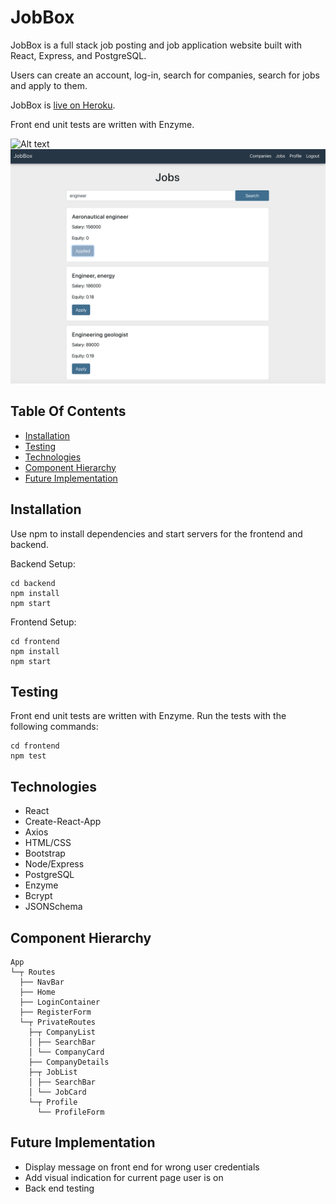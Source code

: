 # JobBox

JobBox is a full stack job posting and job application website built with React, Express, and PostgreSQL. 

Users can create an account, log-in, search for companies, search for jobs and apply to them. 

JobBox is [live on Heroku](https://jobbox-io.herokuapp.com).

Front end unit tests are written with Enzyme.

![Alt text](frontend/src/assets/jobbox-demo.gif "Demo Gif")
![Alt text](frontend/src/assets/searchedjobs-screenshot?raw=true "Searched Jobs")

## Table Of Contents
- [Installation](https://github.com/kathyn262/JobBox#installation)
- [Testing](https://github.com/kathyn262/JobBox#testing)
- [Technologies](https://github.com/kathyn262/JobBox#technologies)
- [Component Hierarchy](https://github.com/kathyn262/JobBox#component-hierarchy)
- [Future Implementation](https://github.com/kathyn262/JobBox#future-implementation)

## Installation 

Use npm to install dependencies and start servers for the frontend and backend. 

Backend Setup: 

```
cd backend
npm install
npm start
```

Frontend Setup: 
```
cd frontend
npm install 
npm start
```

## Testing 

Front end unit tests are written with Enzyme. Run the tests with the following commands: 

```
cd frontend
npm test
```

## Technologies
- React
- Create-React-App
- Axios
- HTML/CSS
- Bootstrap
- Node/Express
- PostgreSQL
- Enzyme
- Bcrypt
- JSONSchema


## Component Hierarchy 
```
App
└─┬ Routes
  ├── NavBar
  ├── Home
  ├── LoginContainer
  ├── RegisterForm
  └─┬ PrivateRoutes 
    ├─┬ CompanyList
    │ ├── SearchBar
    │ └── CompanyCard 
    ├── CompanyDetails
    ├─┬ JobList
    │ ├── SearchBar
    │ └── JobCard
    └─┬ Profile
      └── ProfileForm  
```

## Future Implementation
- Display message on front end for wrong user credentials 
- Add visual indication for current page user is on 
- Back end testing 
